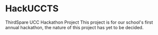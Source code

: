 # HackUCCTS
ThirdSpare UCC Hackathon Project
This project is for our school's first annual hackathon, the nature of this project has yet to be decided. 
